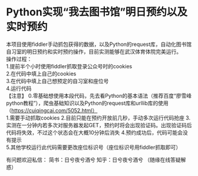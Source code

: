 # Python实现“我去图书馆”明日预约以及实时预约   
本项目使用fiddler手动抓包获得的数据，以及Python的request库，自动化图书馆自习室的明日预约和实时预约操作，目前实测能够在武汉体育体院完美运行。  
操作过程：  
1.提前半个小时使用fiddler抓取登录公众号时的cookies    
2.在代码中填上自己的cookies    
3.在代码中填上自己想预定的自习室和座位号   
4.运行代码    
【注意】
0.零基础想使用本段代码，先去看Python的基本语法（推荐百度“廖雪峰python教程”），爬虫基础知识以及Python的request库和urllib库的使用（https://cuiqingcai.com/5052.html）     
1.需要手动抓取cookies
2.目前只能在预约开放前几秒，手动多次运行代码抢座
3.实测在一分钟内若多次对服务器发起GET，预约时将会出现验证码。出现验证码后代码将失效，不过这个状态会在大概10分钟后消失
4.预约成功后，代码可能会没有提示   
5.其他学校运行此代码需要更改座位标识号（座位标识号用fiddler抓取即可）   


有问题欢迎私信：
简书：日兮夜兮酒兮
知乎：日兮夜兮酒兮
（随缘在线答疑解惑）
